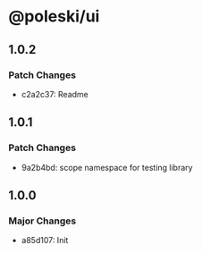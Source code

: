 # @poleski/ui

## 1.0.2

### Patch Changes

- c2a2c37: Readme

## 1.0.1

### Patch Changes

- 9a2b4bd: scope namespace for testing library

## 1.0.0

### Major Changes

- a85d107: Init
